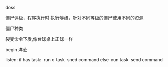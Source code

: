 doss

僵尸评级，程序执行时 执行等级，针对不同等级的僵尸使用不同的资源

僵尸种类

裂变命令下发,像台球桌上击球一样

begin 洋葱

listen:
if has task:
​    run c task
​    sned command
else
​    run task
​    send command